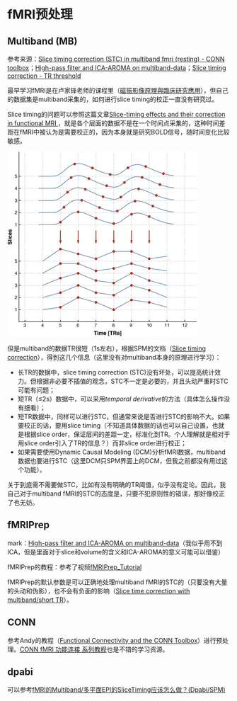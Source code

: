# fMRI预处理

## Multiband (MB)

参考来源：[Slice timing correction (STC) in multiband fmri (resting) - CONN toolbox](https://neurostars.org/t/slice-timing-correction-stc-in-multiband-fmri-resting-conn-toolbox/28038)；[High-pass filter and ICA-AROMA on multiband-data](https://neurostars.org/t/high-pass-filter-and-ica-aroma-on-multiband-data/21332)；[Slice timing correction - TR threshold](https://neurostars.org/t/slice-timing-correction-tr-threshold/20613)

最早学习fMRI是在卢家锋老师的课程里（[磁振影像原理與臨床研究應用](https://www.youtube.com/playlist?list=PLx_IWc-RN82vjeMBCFV0OjMnc1nBhSIUz)），但自己的数据集是multiband采集的，如何进行slice timing的校正一直没有研究过。

Slice timing的问题可以参照这篇文章[Slice-timing effects and their correction in functional MRI
](https://www.ncbi.nlm.nih.gov/pmc/articles/PMC3167249/)，就是各个层面的数据不是在一个时间点采集的，这种时间差距在fMRI中被认为是需要校正的，因为本身就是研究BOLD信号，随时间变化比较敏感。

![slice timing problem](fMRI-1.png)

但是multiband的数据TR很短（1s左右），根据SPM的文档（[Slice timing correction](https://www.fil.ion.ucl.ac.uk/spm/docs/tutorials/fmri/preprocessing/slice_timing/)），得到这几个信息（这里没有对multiband本身的原理进行学习）：
- 长TR的数据中，slice timing correction (STC)没有坏处，可以提高统计效力。但根据非必要不插值的观念，STC不一定是必要的，并且头动严重时STC可能有问题；
- 短TR（≤2s）数据中，可以采用*temporal derivative*的方法（具体怎么操作没有细看）；
- 短TR数据中，同样可以进行STC，但通常来说是否进行STC的影响不大。如果要校正的话，要用slice timing（不知道具体数据的话也可以自己设置，也就是根据slice order，保证层间的差距一定，标准化到TR。个人理解就是相对于用slice order引入了TR的信息？）而非slice order进行校正；
- 如果需要使用Dynamic Causal Modeling (DCM)分析fMRI数据，multiband数据也要进行STC（这里DCM只SPM界面上的DCM，但我之前都没有用过这个功能）。

关于到底需不需要做STC，比如有没有明确的TR阈值，似乎没有定论。因此，我自己对于multiband fMRI的STC的态度是，只要不犯原则性的错误，那好像校正了也无妨。

## fMRIPrep

mark：[High-pass filter and ICA-AROMA on multiband-data](https://neurostars.org/t/high-pass-filter-and-ica-aroma-on-multiband-data/21332/2)（我似乎用不到ICA，但是里面对于slice和volume的含义和ICA-AROMA的意义可能可以借鉴）

fMRIPrep的教程：参考了视频[fMRIPrep_Tutorial](https://www.bilibili.com/video/BV19P4y1t7Gh/?spm_id_from=333.337.search-card.all.click&vd_source=262636e26b325960a8c21f8bb6b74f08)

fMRIPrep的默认参数是可以正确地处理multiband fMRI的STC的（只要没有大量的头动和伪影），也不会有负面的影响（[Slice time correction with multiband/short TR](https://neurostars.org/t/slice-time-correction-with-multiband-short-tr/24500)）。

## CONN

参考Andy的教程（[Functional Connectivity and the CONN Toolbox](https://andysbrainbook.readthedocs.io/en/latest/FunctionalConnectivity/CONN_Overview.html)）进行预处理。[CONN fMRI 功能连接 系列教程](https://space.bilibili.com/12739253/channel/collectiondetail?sid=3221744)也是不错的学习资源。

## dpabi

可以参考[fMRI的Multiband/多平面EPI的SliceTiming应该怎么做？(Dpabi/SPM)](https://mp.weixin.qq.com/s/KwCZXSvZjZBss2yMvxaqig)